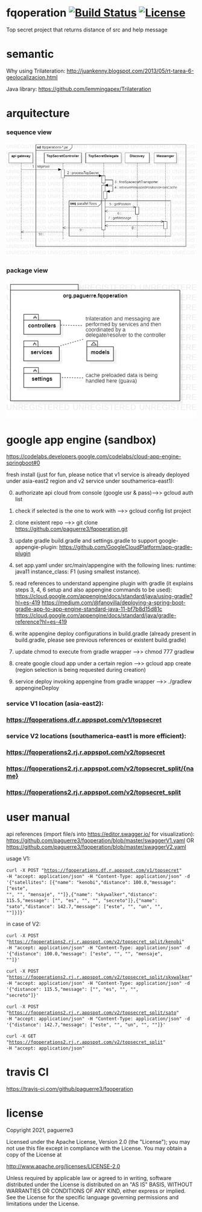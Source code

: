 # fqoperation [![Build Status](https://travis-ci.com/paguerre3/fqoperation.svg?token=vSTu1zSW1ehqZeuodHpi&branch=master)](https://travis-ci.com/paguerre3/fqoperation) [![License](https://img.shields.io/badge/License-Apache%202.0-blue.svg)](https://opensource.org/licenses/Apache-2.0)
Top secret project that returns distance of src and help message


# semantic 
Why using Trilateration: http://juankenny.blogspot.com/2013/05/rt-tarea-6-geolocalizacion.html

Java library: https://github.com/lemmingapex/Trilateration


# arquitecture
### sequence view 
![Screenshot](https://github.com/paguerre3/fqoperation/blob/master/design/seq-diagram.png?raw=true)

### package view 
![Screenshot](https://github.com/paguerre3/fqoperation/blob/master/design/pckge-diagram.png?raw=true)


# google app engine (sandbox) 
https://codelabs.developers.google.com/codelabs/cloud-app-engine-springboot#0

fresh install (just for fun, please notice that v1 service is already deployed under asia-east2 region and v2 service under southamerica-east1):

0. authorizate api cloud from console (google usr & pass)-->> gcloud auth list

1. check if selected is the one to work with -->> gcloud config list project

2. clone existent repo -->> git clone https://github.com/paguerre3/fqoperation.git

3. update gradle build.gradle and settings.gradle to support google-appengie-plugin: https://github.com/GoogleCloudPlatform/app-gradle-plugin

4. set app.yaml under src/main/appengine with the following lines: runtime: java11
instance_class: F1 (using smallest instance).

5. read references to understand appengine plugin with gradle (it explains steps 3, 4, 6 setup and also appengine commands to be used):
https://cloud.google.com/appengine/docs/standard/java/using-gradle?hl=es-419
https://medium.com/@fanovilla/deploying-a-spring-boot-gradle-app-to-app-engine-standard-java-11-bf7b8d15d81c
https://cloud.google.com/appengine/docs/standard/java/gradle-reference?hl=es-419 

6. write appengine deploy configurations in build.gradle (already present in build.gradle, please see previous references or existent build.gradle) 

8. update chmod to execute from gradle wrapper -->> chmod 777 gradlew

9. create google cloud app under a certain region -->> gcloud app create (region selection is being requested during creation)

10. service deploy invoking appengine from gradle wrapper -->> ./gradlew appengineDeploy

### service V1 location (asia-east2):
### https://fqoperations.df.r.appspot.com/v1/topsecret

### service V2 locations (southamerica-east1 is more efficient): 
### https://fqoperations2.rj.r.appspot.com/v2/topsecret
### https://fqoperations2.rj.r.appspot.com/v2/topsecret_split/{name}
### https://fqoperations2.rj.r.appspot.com/v2/topsecret_split


# user manual
api references (import file/s into https://editor.swagger.io/ for visualization): https://github.com/paguerre3/fqoperation/blob/master/swaggerV1.yaml OR https://github.com/paguerre3/fqoperation/blob/master/swaggerV2.yaml


usage V1: <pre><code>curl -X POST "https://fqoperations.df.r.appspot.com/v1/topsecret" -H  "accept: application/json" -H  "Content-Type: application/json" -d '{"satellites": [{"name": "kenobi","distance": 100.0,"message": ["este", "", "", "mensaje", ""]},{"name": "skywalker","distance": 115.5,"message": ["", "es", "", "", "secreto"]},{"name": "sato","distance": 142.7,"message": ["este", "", "un", "", ""]}]}'</code></pre>

in case of V2: <pre><code>curl -X POST "https://fqoperations2.rj.r.appspot.com/v2/topsecret_split/kenobi" -H  "accept: application/json" -H  "Content-Type: application/json" -d '{"distance": 100.0,"message": ["este", "", "", "mensaje", ""]}'</code></pre> <pre><code>curl -X POST "https://fqoperations2.rj.r.appspot.com/v2/topsecret_split/skywalker" -H  "accept: application/json" -H  "Content-Type: application/json" -d '{"distance": 115.5,"message": ["", "es", "", "", "secreto"]}'</code></pre> <pre><code>curl -X POST "https://fqoperations2.rj.r.appspot.com/v2/topsecret_split/sato" -H  "accept: application/json" -H  "Content-Type: application/json" -d '{"distance": 142.7,"message": ["este", "", "un", "", ""]}'</code></pre> <pre><code>curl -X GET "https://fqoperations2.rj.r.appspot.com/v2/topsecret_split" -H  "accept: application/json"</code></pre>


# travis CI
https://travis-ci.com/github/paguerre3/fqoperation


# license
Copyright 2021, paguerre3

Licensed under the Apache License, Version 2.0 (the "License"); you may not use
this file except in compliance with the License. You may obtain a copy of the
License at

http://www.apache.org/licenses/LICENSE-2.0

Unless required by applicable law or agreed to in writing, software distributed
under the License is distributed on an "AS IS" BASIS, WITHOUT WARRANTIES OR
CONDITIONS OF ANY KIND, either express or implied. See the License for the
specific language governing permissions and limitations under the License.